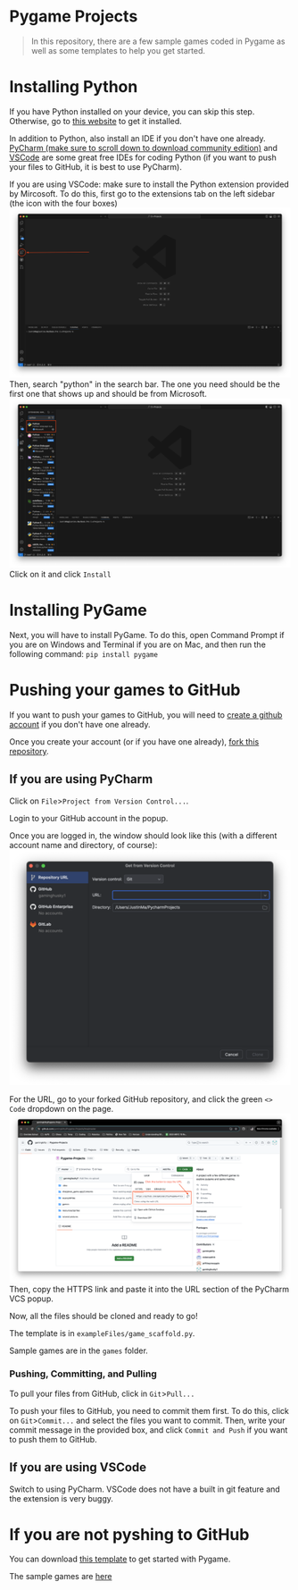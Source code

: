 # Pygame Projects
> In this repository, there are a few sample games coded in Pygame as well as some templates to help you get started.

# Installing Python
If you have Python installed on your device, you can skip this step. Otherwise, go to [this website](https://www.python.org/downloads/) to get it installed.

In addition to Python, also install an IDE if you don't have one already. [PyCharm (make sure to scroll down to download community edition)](https://jetbrains.com/pycharm/download/) and [VSCode](https://code.visualstudio.com/download) are some great free IDEs for coding Python (if you want to push your files to GitHub, it is best to use PyCharm).

If you are using VSCode: make sure to install the Python extension provided by Mircosoft. To do this, first go to the extensions tab on the left sidebar (the icon with the four boxes)
![](tutorial%20pictures/Extensions%20Tab.png)
Then, search "python" in the search bar. The one you need should be the first one that shows up and should be from Microsoft.
![](tutorial%20pictures/Extensions%20Tab%20Search%20Python.png)
Click on it and click ```Install```

# Installing PyGame
Next, you will have to install PyGame. To do this, open Command Prompt if you are on Windows and Terminal if you are on Mac, and then run the following command: ```pip install pygame```

# Pushing your games to GitHub
If you want to push your games to GitHub, you will need to [create a github account](https://github.com/signup?ref_cta=Sign+up&ref_loc=header+logged+out&ref_page=%2F&source=header-home) if you don't have one already.

Once you create your account (or if you have one already), [fork this repository](https://github.com/gamingkitty/Pygame-Projects/fork).
## If you are using PyCharm
Click on ```File```>```Project from Version Control...```.

Login to your GitHub account in the popup.

Once you are logged in, the window should look like this (with a different account name and directory, of course):\
![](/tutorial%20pictures/PyCharm%20VCS.png)

For the URL, go to your forked GitHub repository, and click the green ```<> Code``` dropdown on the page.
![](tutorial%20pictures/GitHub%20Clone%20URL.png)
Then, copy the HTTPS link and paste it into the URL section of the PyCharm VCS popup.

Now, all the files should be cloned and ready to go!

The template is in ```exampleFiles/game_scaffold.py```.

Sample games are in the ```games``` folder.

### Pushing, Committing, and Pulling
To pull your files from GitHub, click in ```Git```>```Pull...```

To push your files to GitHub, you need to commit them first. To do this, click on ```Git```>```Commit...``` and select the files you want to commit. Then, write your commit message in the provided box, and click ```Commit and Push``` if you want to push them to GitHub.

## If you are using VSCode
Switch to using PyCharm. VSCode does not have a built in git feature and the extension is very buggy.

# If you are not pyshing to GitHub
You can download [this template](https://github.com/gamingkitty/Pygame-Projects/blob/master/exampleFiles/game_scaffold.py) to get started with Pygame.

The sample games are [here](https://github.com/gamingkitty/Pygame-Projects/tree/master/games)

